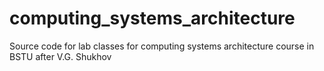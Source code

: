 # computing_systems_architecture
Source code for lab classes for computing systems architecture course in BSTU after V.G. Shukhov
